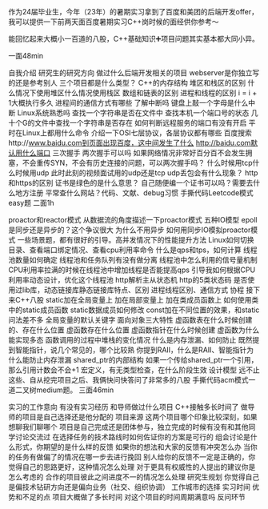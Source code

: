 作为24届毕业生，今年（23年）的暑期实习拿到了百度和美团的后端开发offer，我可以提供一下前两天面百度暑期实习C++岗时候的面经供你参考～

能回忆起来大概小一百道的八股，C++基础知识➕项目问题其实基本都大同小异。

一面48min

自我介绍
研究生的研究方向
做过什么后端开发相关的项目
webserver是你独立写的还是参考别人
三个项目都是什么类型？
C++的内存结构
堆区和栈区的区别
什么情况下使用堆区什么情况使用栈区
数组和链表的区别
进程和线程的区别
i = i + 1大概执行多久
进程间的通信方式有哪些
了解中断吗
键盘上敲一个字母是什么中断
Linux系统熟悉吗
查找一个字符串是否在文件中
查找本机一个端口号的状态
几十个G的文件中查找一个字符串是否存在
如何判断远程服务的端口有没有开启
平时在Linux上都用什么命令
介绍一下OSI七层协议，各层协议都有哪些
百度搜索http://www.baidu.com到页面出现百度，这中间发生了什么
http://baidu.com默认用什么端口
三次握手
两次握手可以吗
如果网络情况非常好百分百不会发生拥塞，不会重传SYN，不会有历史连接的问题，可以两次握手吗？
什么时候用tcp什么时候用udp
此时此刻的视频面试用的udp还是tcp
udp丢包会有什么现象？
http和https的区别
证书是绿色的是什么意思？
自己随便编一个证书可以吗？需要去什么地方注册
平常查什么网站？代码、文献、debug习惯
手撕代码Leetcode模式easy题
二面1h

proactor和reactor模式
从数据流的角度描述一下proactor模式
五种IO模型
epoll是同步还是异步的？这个争议很大
为什么不用异步
如何用同步IO模拟proactor模式
一些场景题，都有很好的引导。高并发情况下的性能提升方法
Linux如何切换目录、查看端口绑定情况、查看cpu利用率命令
什么是qps和tps，如何计算
线程池数量如何确定
线程池和任务队列有没有做分离
线程池中怎么利用的信号量机制
CPU利用率拉满的时候在线程池中增加线程是否能提高qps
引导我如何根据CPU利用率动态设计，优化这个线程池
http解析主从状态机
http的5类状态码
是否使用过lib库，动态链接库静态链接库特点、区别
进程线程区别、通信方式
协程
接下来C++八股
static加在全局变量上
加在局部变量上
加在类成员函数上
如何使用类中的static成员函数
static数据成员如何修改
const加在不同位置的效果，和static问法差不多
全局变量的默认关键字
面向对象三大特性
虚函数表在什么时候创建的、存在什么位置
虚函数存在什么位置
虚函数指针在什么时候创建
虚函数为什么能实现多态
函数调用的过程中堆栈的变化情况
什么是内存泄漏、如何防止
既然提到智能指针，说几个常见的，哪个比较熟
你提到RAII，什么是RAII、智能指针为什么能防止内存泄漏
shared_ptr的内部结构
如果一个传给shared_ptr一个引用，那么引用计数会不会+1
宏定义，有无类型检查，在什么阶段生效
设计模型
远不止这些、自从挖完项目之后、我俩快问快答问了非常多的八股
手撕代码acm模式一道二叉树medium题。
三面46min

实习的工作意向
有没有实习经历
和导师做过什么项目
C++接触多长时间了
做导师的项目是自己选择还是他分配的
项目来源
这两个项目哪个印象比较深刻，如果想聊我们聊哪个
项目是自己完成还是团体参与，独立完成的时候有没有和其他同学讨论交流过
在选择任务的技术路线时如何佐证你的方案是可行的
组会讨论是什么形式，你期望的是什么样的反馈
如果你的想法和大家的反馈有冲突怎么办
当你的任务有做偏了的情况在哪一步去进行挽回
别人给你的反馈不一定是正确的，你觉得自己的思路更好，这种情况怎么处理
对于更具有权威性的人提出的建议你是怎么考虑的
合作的项目彼此之间进度不一的情况怎么处理
研究生规划
你觉得自己是偏技术钻研方向还是偏向业务（社交、组织协调）
工作城市的选择
实习时间
优势和不足的点
项目大概做了多长时间
对这个项目的时间周期满意吗
反问环节